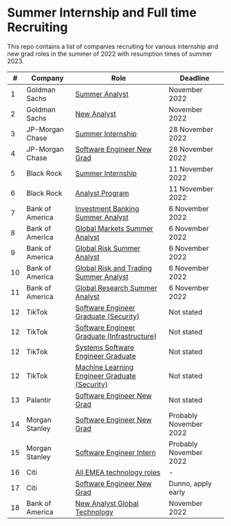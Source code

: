# Summer Internship and Full time Recruiting
This repo contains a list of companies recruiting for various internship and new grad roles in the summer of 2022 with resumption times of summer 2023.

| # | Company | Role | Deadline |
---- | --- | --- |  --- |
1	|		Goldman Sachs	|	[Summer Analyst](https://goldmansachs.tal.net/vx/lang-en-GB/mobile-0/brand-2/xf-7fddc596a5d3/candidate/so/pm/1/pl/1/opp/2-Summer-Analyst-Summer-Associate-Internship-programs/en-GB)	| November 2022 |
2	|		Goldman Sachs	|	[New Analyst](https://goldmansachs.tal.net/vx/lang-en-GB/mobile-0/brand-2/xf-7fddc596a5d3/candidate/so/pm/1/pl/1/opp/1-New-Analyst-New-Associate-Full-time-roles/en-GB)	| November 2022 |
3 | JP-Morgan Chase | [Summer Internship](https://careers.jpmorgan.com/global/en/students/programs/software-engineer-summer) | 28 November 2022 |
4 | JP-Morgan Chase | [Software Engineer New Grad](https://jpmc.fa.oraclecloud.com/hcmUI/CandidateExperience/en/sites/CX_1001/job/210277397) | 28 November 2022
5 | Black Rock | [Summer Internship](https://blackrock.tal.net/vx/lang-en-GB/mobile-0/brand-3/user-1563447/xf-a877879afa64/wid-1/candidate/so/pm/1/pl/1/opp/6582-Summer-Internship-Program-EMEA/en-GB) | 11 November 2022 |
6 | Black Rock | [Analyst Program](https://blackrock.tal.net/vx/lang-en-GB/mobile-0/brand-3/xf-a877879afa64/wid-1/candidate/so/pm/1/pl/1/opp/6581-Analyst-Program-EMEA/en-GB) | 11 November 2022 |
7 | Bank of America | [Investment Banking Summer Analyst](https://bankcampuscareers.tal.net/vx/lang-en-GB/mobile-0/brand-4/user-1802545/xf-0b361ea63946/candidate/so/pm/1/pl/1/opp/8814-Investment-Banking-Summer-2023-Analyst-London/en-GB) | 6 November 2022 |
8 | Bank of America | [Global Markets Summer Analyst](https://bankcampuscareers.tal.net/vx/lang-en-GB/mobile-0/brand-4/user-1802545/xf-0b361ea63946/candidate/so/pm/1/pl/1/opp/8873-Global-Capital-Markets-ECM-DCM-LevFin-Summer-2023-Analyst-London/en-GB) | 6 November 2022 |
9 | Bank of America | [Global Risk Summer Analyst](https://bankcampuscareers.tal.net/vx/lang-en-GB/mobile-0/brand-4/user-1802545/xf-0b361ea63946/candidate/so/pm/1/pl/1/opp/8684-Global-Risk-Summer-2023-Analyst-London/en-GB) | 6 November 2022 |
10 | Bank of America | [Global Risk and Trading Summer Analyst](https://bankcampuscareers.tal.net/vx/lang-en-GB/mobile-0/brand-4/user-1802545/xf-0b361ea63946/candidate/so/pm/1/pl/1/opp/8681-Global-Markets-Sales-and-Trading-Summer-2023-Analyst-London/en-GB) | 6 November 2022 |
11 | Bank of America | [Global Research Summer Analyst](https://bankcampuscareers.tal.net/vx/lang-en-GB/mobile-0/brand-4/user-1802545/xf-0b361ea63946/candidate/so/pm/1/pl/1/opp/8677-Global-Research-Summer-2023-Analyst-London/en-GB) | 6 November 2022 |
12 | TikTok | [Software Engineer Graduate (Security)](https://careers.tiktok.com/position/7140277375040833806/detail) | Not stated |
12 | TikTok | [Software Engineer Graduate (Infrastructure)](https://careers.tiktok.com/position/7134696915211569444/detail) | Not stated |
12 | TikTok | [Systems Software Engineer Graduate](https://careers.tiktok.com/position/7138413107177851166/detail) | Not stated |
12 | TikTok | [Machine Learning Engineer Graduate (Security)](https://careers.tiktok.com/position/7138420543367514381/detail) | Not stated |
13 | Palantir | [Software Engineer New Grad](https://jobs.lever.co/palantir/73f6f11a-8165-4009-8dba-cc78ab9ca990) | Not stated |
14 | Morgan Stanley | [Software Engineer New Grad](https://morganstanley.tal.net/vx/candidate/apply/13688) | Probably November 2022 |
15 | Morgan Stanley | [Software Engineer Intern](https://morganstanley.tal.net/vx/candidate/apply/13689) | Probably November 2022 |
16 | Citi | [All EMEA technology roles](https://jobs.citi.com/search-jobs?acm=ALL&alrpm=ALL&ascf=[%7B%22key%22:%22industry%22,%22value%22:%22Europe+Middle+East+and+Africa%22%7D,%7B%22key%22:%22job_level%22,%22value%22:%22Full+Time+Analyst+-+Undergraduate%2fMasters%22%7D,%7B%22key%22:%22job_level%22,%22value%22:%22Full+Time+Associate+-+Masters%2fMBA%2fJD%2fPhD%22%7D]&ss=paid&utm_source=jobs.citi.com/emeafulltimeprogrammes&utm_medium=vanity&utm_campaign=2021_vanity) | - |
17 | Citi | [Software Engineer New Grad](https://jobs.citi.com/job/london/eo-and-t-technology-full-time-graduate-software-engineer-london/287/35515199872) | Dunno, apply early |
18 | Bank of America | [New Analyst Global Technology](https://campus.bankofamerica.com/careers/global_technology_software_engineer_2023_analyst__dublin.html) | November 2022 |
